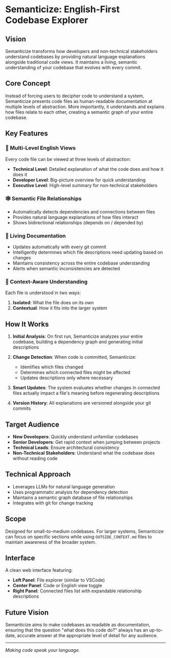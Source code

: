 # Semanticize: English-First Codebase Explorer

## Vision

Semanticize transforms how developers and non-technical stakeholders understand codebases by providing natural language explanations alongside traditional code views. It maintains a living, semantic understanding of your codebase that evolves with every commit.

## Core Concept

Instead of forcing users to decipher code to understand a system, Semanticize presents code files as human-readable documentation at multiple levels of abstraction. More importantly, it understands and explains how files relate to each other, creating a semantic graph of your entire codebase.

## Key Features

### 📖 Multi-Level English Views
Every code file can be viewed at three levels of abstraction:
- **Technical Level**: Detailed explanation of what the code does and how it does it
- **Developer Level**: Big-picture overview for quick understanding
- **Executive Level**: High-level summary for non-technical stakeholders

### 🕸️ Semantic File Relationships
- Automatically detects dependencies and connections between files
- Provides natural language explanations of how files interact
- Shows bidirectional relationships (depends on / depended by)

### 🔄 Living Documentation
- Updates automatically with every git commit
- Intelligently determines which file descriptions need updating based on changes
- Maintains consistency across the entire codebase understanding
- Alerts when semantic inconsistencies are detected

### 🎯 Context-Aware Understanding
Each file is understood in two ways:
1. **Isolated**: What the file does on its own
2. **Contextual**: How it fits into the larger system

## How It Works

1. **Initial Analysis**: On first run, Semanticize analyzes your entire codebase, building a dependency graph and generating initial descriptions

2. **Change Detection**: When code is committed, Semanticize:
   - Identifies which files changed
   - Determines which connected files might be affected
   - Updates descriptions only where necessary

3. **Smart Updates**: The system evaluates whether changes in connected files actually impact a file's meaning before regenerating descriptions

4. **Version History**: All explanations are versioned alongside your git commits

## Target Audience

- **New Developers**: Quickly understand unfamiliar codebases
- **Senior Developers**: Get rapid context when jumping between projects
- **Technical Leads**: Ensure architectural consistency
- **Non-Technical Stakeholders**: Understand what the codebase does without reading code

## Technical Approach

- Leverages LLMs for natural language generation
- Uses programmatic analysis for dependency detection
- Maintains a semantic graph database of file relationships
- Integrates with git for change tracking

## Scope

Designed for small-to-medium codebases. For larger systems, Semanticize can focus on specific sections while using `OUTSIDE_CONTEXT.md` files to maintain awareness of the broader system.

## Interface

A clean web interface featuring:
- **Left Panel**: File explorer (similar to VSCode)
- **Center Panel**: Code or English view toggle
- **Right Panel**: Connected files list with expandable relationship descriptions

## Future Vision

Semanticize aims to make codebases as readable as documentation, ensuring that the question "what does this code do?" always has an up-to-date, accurate answer at the appropriate level of detail for any audience.

---

*Making code speak your language.*